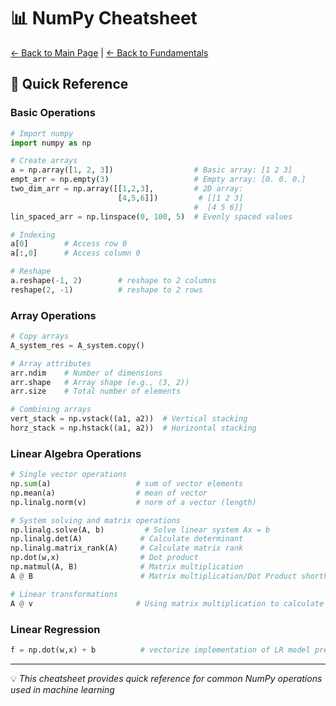 # 📊 NumPy Cheatsheet

[← Back to Main Page](../../../README.md) | [← Back to Fundamentals](../../README.md)

## 📝 Quick Reference

### Basic Operations
```python
# Import numpy
import numpy as np

# Create arrays
a = np.array([1, 2, 3])                  # Basic array: [1 2 3]
empt_arr = np.empty(3)                   # Empty array: [0. 0. 0.]
two_dim_arr = np.array([[1,2,3],         # 2D array:
                        [4,5,6]])         # [[1 2 3]
                                         #  [4 5 6]]
lin_spaced_arr = np.linspace(0, 100, 5)  # Evenly spaced values

# Indexing
a[0]        # Access row 0 
a[:,0]      # Access column 0 

# Reshape
a.reshape(-1, 2)        # reshape to 2 columns
reshape(2, -1)          # reshape to 2 rows
```

### Array Operations
```python
# Copy arrays
A_system_res = A_system.copy()

# Array attributes
arr.ndim    # Number of dimensions
arr.shape   # Array shape (e.g., (3, 2))
arr.size    # Total number of elements

# Combining arrays
vert_stack = np.vstack((a1, a2))  # Vertical stacking
horz_stack = np.hstack((a1, a2))  # Horizontal stacking
```

### Linear Algebra Operations
```python
# Single vector operations
np.sum(a)                   # sum of vector elements
np.mean(a)                  # mean of vector
np.linalg.norm(v)           # norm of a vector (length)

# System solving and matrix operations
np.linalg.solve(A, b)         # Solve linear system Ax = b
np.linalg.det(A)             # Calculate determinant
np.linalg.matrix_rank(A)     # Calculate matrix rank
np.dot(w,x)                  # Dot product
np.matmul(A, B)              # Matrix multiplication
A @ B                        # Matrix multiplication/Dot Product shorthand

# Linear transformations
A @ v                       # Using matrix multiplication to calculate new vector

```

### Linear Regression
```python
f = np.dot(w,x) + b          # vectorize implementation of LR model prediction
```

---
💡 _This cheatsheet provides quick reference for common NumPy operations used in machine learning_